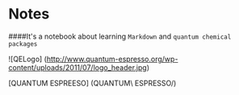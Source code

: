 # Notes

####It's a notebook about learning `Markdown` and `quantum chemical packages`

![QELogo] (http://www.quantum-espresso.org/wp-content/uploads/2011/07/logo_header.jpg)

[QUANTUM ESPREESO] (QUANTUM\ ESPRESSO/)

